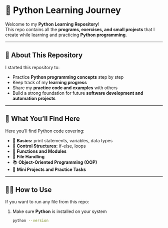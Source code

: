 # 🐍 Python Learning Journey

Welcome to my **Python Learning Repository**!  
This repo contains all the **programs, exercises, and small projects** that I create while learning and practicing **Python programming**.

---

## 📘 About This Repository
I started this repository to:
- Practice **Python programming concepts** step by step  
- Keep track of my **learning progress**  
- Share my **practice code and examples** with others  
- Build a strong foundation for future **software development and automation projects**

---

## 🧠 What You’ll Find Here
Here you’ll find Python code covering:
- 🧾 **Basics:** print statements, variables, data types  
- 🔁 **Control Structures:** if-else, loops  
- 🧮 **Functions and Modules**  
- 📂 **File Handling**  
- 📚 **Object-Oriented Programming (OOP)**  
- 🧩 **Mini Projects and Practice Tasks**

---

## 🧑‍💻 How to Use
If you want to run any file from this repo:

1. Make sure **Python** is installed on your system  
   ```bash
   python --version
